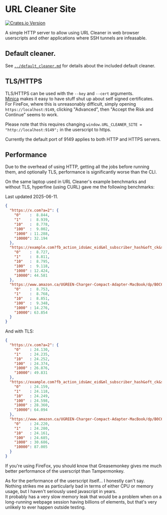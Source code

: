 # URL Cleaner Site

[![Crates.io Version](https://img.shields.io/crates/v/url-cleaner-site)](https://crates.io/crates/url-cleaner-site/)

A simple HTTP server to allow using URL Cleaner in web browser userscripts and other applications where SSH tunnels are infeasable.

## Default cleaner.

See [`../default_cleaner.md`](../default_cleaner.md) for details about the included default cleaner.

## TLS/HTTPS

TLS/HTTPS can be used with the `--key` and `--cert` arguments.  
[Minica](https://github.com/jsha/minica) makes it easy to have stuff shut up about self signed certificates.  
For FireFox, where this is unreasonably difficult, simply opening `https://localhost:9149`, clicking "Advanced", then "Accept the Risk and Continue" seems to work.

Please note that this requires changing `window.URL_CLEANER_SITE = "http://localhost:9149";` in the userscript to https.

Currently the default port of 9149 applies to both HTTP and HTTPS servers.

## Performance

Due to the overhead of using HTTP, getting all the jobs before running them, and optionally TLS, performance is significantly worse than the CLI.

On the same laptop used in URL Cleaner's example benchmarks and without TLS, hyperfine (using CURL) gave me the following benchmarks:

Last updated 2025-06-11.

```Json
{
  "https://x.com?a=2": {
    "0"    :  8.844,
    "1"    :  8.939,
    "10"   :  8.778,
    "100"  :  9.002,
    "1000" : 11.288,
    "10000": 32.194
  },
  "https://example.com?fb_action_ids&mc_eid&ml_subscriber_hash&oft_ck&s_cid&unicorn_click_id": {
    "0"    :  8.727,
    "1"    :  8.811,
    "10"   :  8.795,
    "100"  :  9.118,
    "1000" : 12.424,
    "10000": 44.581
  },
  "https://www.amazon.ca/UGREEN-Charger-Compact-Adapter-MacBook/dp/B0C6DX66TN/ref=sr_1_5?crid=2CNEQ7A6QR5NM&keywords=ugreen&qid=1704364659&sprefix=ugreen%2Caps%2C139&sr=8-5&ufe=app_do%3Aamzn1.fos.b06bdbbe-20fd-4ebc-88cf-fa04f1ca0da8": {
    "0"    :  8.753,
    "1"    :  8.768,
    "10"   :  8.851,
    "100"  :  9.348,
    "1000" : 14.276,
    "10000": 63.854
  }
}
```

And with TLS:

```Json
{
  "https://x.com?a=2": {
    "0"    : 24.130,
    "1"    : 24.235,
    "10"   : 24.252,
    "100"  : 24.374,
    "1000" : 26.876,
    "10000": 49.831
  },
  "https://example.com?fb_action_ids&mc_eid&ml_subscriber_hash&oft_ck&s_cid&unicorn_click_id": {
    "0"    : 24.159,
    "1"    : 24.118,
    "10"   : 24.249,
    "100"  : 24.598,
    "1000" : 28.360,
    "10000": 64.094
  },
  "https://www.amazon.ca/UGREEN-Charger-Compact-Adapter-MacBook/dp/B0C6DX66TN/ref=sr_1_5?crid=2CNEQ7A6QR5NM&keywords=ugreen&qid=1704364659&sprefix=ugreen%2Caps%2C139&sr=8-5&ufe=app_do%3Aamzn1.fos.b06bdbbe-20fd-4ebc-88cf-fa04f1ca0da8": {
    "0"    : 24.220,
    "1"    : 24.280,
    "10"   : 24.161,
    "100"  : 24.685,
    "1000" : 30.686,
    "10000": 87.005
  }
}
```

If you're using FireFox, you should know that Greasemonkey gives me much better performance of the userscript than Tampermonkey.  

As for the performance of the userscript itself... I honestly can't say. Nothing strikes me as particularly bad in terms of either CPU or memory usage, but I haven't seriously used javascript in years.  
It probably has a very slow memory leak that would be a problem when on a long-running webpage session having billions of elements, but that's very unlikely to ever happen outside testing.
